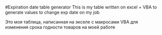 #Expiration date table generator
This is my table written on excel + VBA to generate  values to change exp date on my job

Это моя таблица, написанная на экселе с макросами VBA для изменения срока годности товаров на моей работе
